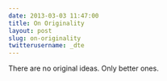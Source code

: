 ```yaml
---
date: 2013-03-03 11:47:00
title: On Originality
layout: post
slug: on-originality
twitterusername: _dte 
---
```


There are no original ideas. Only better ones.